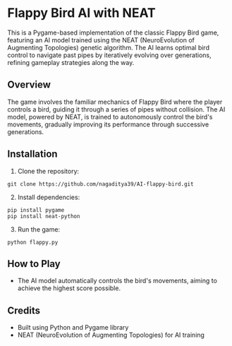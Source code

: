 # Flappy Bird AI with NEAT

This is a Pygame-based implementation of the classic Flappy Bird game, featuring an AI model trained using the NEAT (NeuroEvolution of Augmenting Topologies) genetic algorithm. The AI learns optimal bird control to navigate past pipes by iteratively evolving over generations, refining gameplay strategies along the way.

## Overview

The game involves the familiar mechanics of Flappy Bird where the player controls a bird, guiding it through a series of pipes without collision. The AI model, powered by NEAT, is trained to autonomously control the bird's movements, gradually improving its performance through successive generations.

## Installation

1. Clone the repository:

```
git clone https://github.com/nagaditya39/AI-flappy-bird.git
```

2. Install dependencies:

```
pip install pygame
pip install neat-python
```

3. Run the game:

```
python flappy.py
```

## How to Play

- The AI model automatically controls the bird's movements, aiming to achieve the highest score possible.

## Credits

- Built using Python and Pygame library
- NEAT (NeuroEvolution of Augmenting Topologies) for AI training
